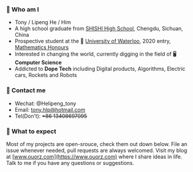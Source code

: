 ### :raising_hand: Who am I
+ Tony / Lipeng He / Him
+ A high school graduate from [SHISHI High School](http://cdshishi.net), Chengdu, Sichuan, China
+ Prospective student at the 🏫 [University of Waterloo](https://uwaterloo.ca), 2020 entry, [Mathematics Honours](https://uwaterloo.ca/future-students/programs/mathematics)
+ Interested in changing the world, currently digging in the field of 🖥 **Computer Science**
+ Addicted to **Dope Tech** including Digital products, Algorithms, Electric cars, Rockets and Robots

### :information_desk_person:	 Contact me
+ Wechat: @Helipeng_tony
+ Email: tony.hlp@hotmail.com
+ Tel(Don't): ~~+86 13408697095~~

### :no_good: What to expect
Most of my projects are open-srouce, check them out down below. File an issue whenever needed, pull requests are always welcomed. Visit my blog at [www.ouorz.com](https://www.ouorz.com) where I share ideas in life. Talk to me if you have any questions or suggestions.
